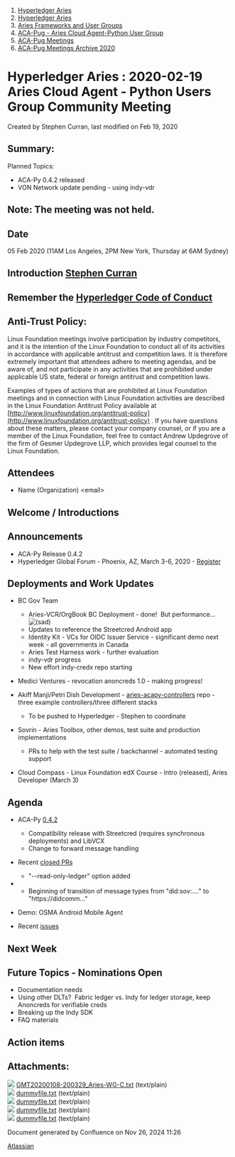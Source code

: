 1. [Hyperledger Aries](index.html)
2. [Hyperledger Aries](Hyperledger-Aries_18481154.html)
3. [Aries Frameworks and User Groups](Aries-Frameworks-and-User-Groups_18481290.html)
4. [ACA-Pug - Aries Cloud Agent-Python User Group](ACA-Pug---Aries-Cloud-Agent-Python-User-Group_18484248.html)
5. [ACA-Pug Meetings](ACA-Pug-Meetings_18484272.html)
6. [ACA-Pug Meetings Archive 2020](ACA-Pug-Meetings-Archive-2020_18513017.html)

# Hyperledger Aries : 2020-02-19 Aries Cloud Agent - Python Users Group Community Meeting

Created by Stephen Curran, last modified on Feb 19, 2020

## Summary:

Planned Topics:

- ACA-Py 0.4.2 released
- VON Network update pending - using indy-vdr

## Note: The meeting was not held.

## Date

05 Feb 2020 (11AM Los Angeles, 2PM New York, Thursday at 6AM Sydney)

## Introduction [Stephen Curran](https://lf-hyperledger.atlassian.net/wiki/people/557058:d676f135-ecd6-465b-b7eb-f87976bf4569?ref=confluence)

## Remember the [Hyperledger Code of Conduct](https://lf-hyperledger.atlassian.net/wiki/spaces/HYP/pages/19595281/Hyperledger+Code+of+Conduct)

## Anti-Trust Policy:

Linux Foundation meetings involve participation by industry competitors, and it is the intention of the Linux Foundation to conduct all of its activities in accordance with applicable antitrust and competition laws. It is therefore extremely important that attendees adhere to meeting agendas, and be aware of, and not participate in any activities that are prohibited under applicable US state, federal or foreign antitrust and competition laws.

Examples of types of actions that are prohibited at Linux Foundation meetings and in connection with Linux Foundation activities are described in the Linux Foundation Antitrust Policy available at [http://www.linuxfoundation.org/antitrust-policy](http://www.linuxfoundation.org/antitrust-policy) . If you have questions about these matters, please contact your company counsel, or if you are a member of the Linux Foundation, feel free to contact Andrew Updegrove of the firm of Gesmer Updegrove LLP, which provides legal counsel to the Linux Foundation.

## Attendees

- Name (Organization) &lt;email&gt;

## Welcome / Introductions

## Announcements

- ACA-Py Release 0.4.2
- Hyperledger Global Forum - Phoenix, AZ, March 3-6, 2020 - [Register](https://events19.linuxfoundation.org/events/hyperledger-global-forum-2020/register/?utm_source=hlpmemberreg&utm_medium=organic&utm_campaign=hgf20&utm_content=reg)

## Deployments and Work Updates

- BC Gov Team
  
  - Aries-VCR/OrgBook BC Deployment - done!  But performance... ![(sad)](images/icons/emoticons/sad.png)
  - Updates to reference the Streetcred Android app
  - Identity Kit - VCs for OIDC Issuer Service - significant demo next week - all governments in Canada
  - Aries Test Harness work - further evaluation
  - indy-vdr progress
  - New effort indy-credx repo starting
- Medici Ventures - revocation anoncreds 1.0 - making progress!
- Akiff Manji/Petri Dish Development - [aries-acapy-controllers](https://github.com/petridishdev/aries-acapy-controllers) repo - three example controllers/three different stacks
  
  - To be pushed to Hyperledger - Stephen to coordinate
- Sovrin - Aries Toolbox, other demos, test suite and production implementations
  
  - PRs to help with the test suite / backchannel - automated testing support
- Cloud Compass - Linux Foundation edX Course - Intro (released), Aries Developer (March 3)

## Agenda

- ACA-Py [0.4.2](https://github.com/hyperledger/aries-cloudagent-python/releases/tag/0.4.2)
  
  - Compatibility release with Streetcred (requires synchronous deployments) and LibVCX
  - Change to forward message handling
- Recent [closed PRs](https://github.com/hyperledger/aries-cloudagent-python/pulls?q=is%3Apr%20is%3Aclosed%20sort%3Aupdated-desc)
  
  - "--read-only-ledger" option added
- - Beginning of transition of message types from "did:sov:...." to "https://didcomm..."
- Demo: OSMA Android Mobile Agent
- Recent [issues](https://github.com/hyperledger/aries-cloudagent-python/issues?q=is%3Aissue%20is%3Aopen%20sort%3Aupdated-desc)

## Next Week

## Future Topics - Nominations Open

- Documentation needs
- Using other DLTs?  Fabric ledger vs. Indy for ledger storage, keep Anoncreds for verifiable creds
- Breaking up the Indy SDK
- FAQ materials

## Action items

## Attachments:

![](images/icons/bullet_blue.gif) [GMT20200108-200329\_Aries-WG-C.txt](attachments/18485332/18513272.txt) (text/plain)  
![](images/icons/bullet_blue.gif) [dummyfile.txt](attachments/18485332/18513269.txt) (text/plain)  
![](images/icons/bullet_blue.gif) [dummyfile.txt](attachments/18485332/18513270.txt) (text/plain)  
![](images/icons/bullet_blue.gif) [dummyfile.txt](attachments/18485332/18513271.txt) (text/plain)  
![](images/icons/bullet_blue.gif) [dummyfile.txt](attachments/18485332/18513273.txt) (text/plain)

Document generated by Confluence on Nov 26, 2024 11:26

[Atlassian](http://www.atlassian.com/)
